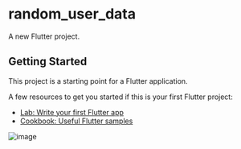 # random_user_data

A new Flutter project.

## Getting Started

This project is a starting point for a Flutter application.

A few resources to get you started if this is your first Flutter project:

- [Lab: Write your first Flutter app](https://flutter.dev/docs/get-started/codelab)
- [Cookbook: Useful Flutter samples](https://flutter.dev/docs/cookbook)

![image](https://user-images.githubusercontent.com/111674552/219542462-3e38adcb-9cca-4430-b556-2ca304bbdd35.png)

